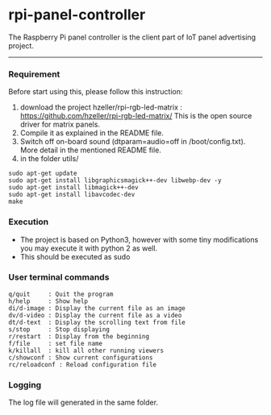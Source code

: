 # rpi-panel-controller
The Raspberry Pi panel controller is the client part of IoT panel advertising project.

-------------------

### Requirement
Before start using this, please follow this instruction:
1. download the project hzeller/rpi-rgb-led-matrix :
https://github.com/hzeller/rpi-rgb-led-matrix/
This is the open source driver for matrix panels.
2. Compile it as explained in the README file.
3. Switch off on-board sound (dtparam=audio=off in /boot/config.txt). More detail in the mentioned README file.
4. in the folder utils/
```
sudo apt-get update
sudo apt-get install libgraphicsmagick++-dev libwebp-dev -y
sudo apt-get install libmagick++-dev
sudo apt-get install libavcodec-dev
make 
```

### Execution
- The project is based on Python3, however with some tiny modifications you may execute it with python 2 as well.
- This should be executed as sudo

### User terminal commands 
```
q/quit     : Quit the program
h/help     : Show help
di/d-image : Display the current file as an image
dv/d-video : Display the current file as a video
dt/d-text  : Display the scrolling text from file
s/stop     : Stop displaying
r/restart  : Display from the beginning
f/file     : set file name
k/killall  : kill all other running viewers
c/showconf : Show current configurations
rc/reloadconf : Reload configuration file
```

### Logging
The log file will generated in the same folder.
